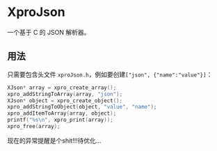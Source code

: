# XproJson
一个基于 C 的 JSON 解析器。

## 用法
只需要包含头文件 `xproJson.h`，例如要创建`["json", {"name":"value"}]`：

```c
XJson* array = xpro_create_array();
xpro_addStringToArray(array, "json");
XJson* object = xpro_create_object();
xpro_addStringToObject(object, "value", "name");
xpro_addItemToArray(array, object);
printf("%s\n", xpro_print(array));
xpro_free(array);
```

现在的异常提醒是个shit!!!待优化...
